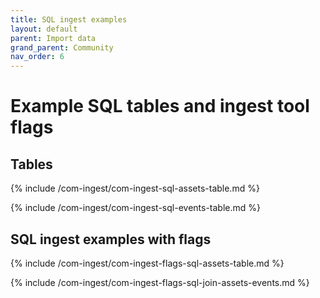 ```yaml
---
title: SQL ingest examples
layout: default
parent: Import data
grand_parent: Community
nav_order: 6
---
```


# Example SQL tables and ingest tool flags

## Tables

{% include /com-ingest/com-ingest-sql-assets-table.md %}

{% include /com-ingest/com-ingest-sql-events-table.md %}

## SQL ingest examples with flags

{% include /com-ingest/com-ingest-flags-sql-assets-table.md %}

{% include /com-ingest/com-ingest-flags-sql-join-assets-events.md %}
